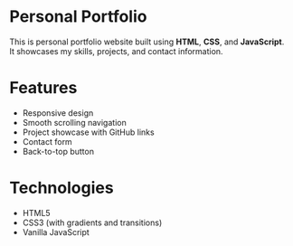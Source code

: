 # Personal Portfolio

This is personal portfolio website built using **HTML**, **CSS**, and **JavaScript**.  
It showcases my skills, projects, and contact information.

# Features
- Responsive design
- Smooth scrolling navigation
- Project showcase with GitHub links
- Contact form 
- Back-to-top button

# Technologies
- HTML5 
- CSS3 (with gradients and transitions)
- Vanilla JavaScript

